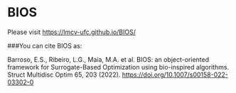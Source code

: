 # BIOS

Please visit https://lmcv-ufc.github.io/BIOS/

###You can cite BIOS as:

Barroso, E.S., Ribeiro, L.G., Maia, M.A. et al. BIOS: an object-oriented framework for Surrogate-Based Optimization using bio-inspired algorithms. Struct Multidisc Optim 65, 203 (2022). https://doi.org/10.1007/s00158-022-03302-0
